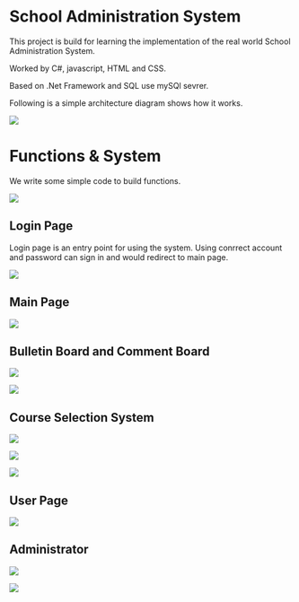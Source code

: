 # School Administration System

This project is build for learning the implementation of the real world School Administration System.

Worked by C#, javascript, HTML and CSS.

Based on .Net Framework and SQL use mySQl sevrer.

Following is a simple architecture diagram shows how it works.

![](https://github.com/ChLiZo/Web/blob/master/img/%E7%B0%A1%E5%96%AE%E6%9E%B6%E6%A7%8B.png)

# Functions & System

We write some simple code to build functions.

![](https://github.com/ChLiZo/Web/blob/master/img/%E7%B3%BB%E7%B5%B1%E6%9E%B6%E6%A7%8B.png)

## Login Page

Login page is an entry point for using the system.
Using conrrect account and password can sign in and would redirect to main page.

![](https://github.com/ChLiZo/Web/blob/master/img/login.png)

## Main Page

![](https://github.com/ChLiZo/Web/blob/master/img/mainPage.png)

## Bulletin Board and Comment Board

![](https://github.com/ChLiZo/Web/blob/master/img/bulletinBoard.png)

![](https://github.com/ChLiZo/Web/blob/master/img/commentBoard.png)

## Course Selection System

![](https://github.com/ChLiZo/Web/blob/master/img/course.png)

![](https://github.com/ChLiZo/Web/blob/master/img/findClass.png)

![](https://github.com/ChLiZo/Web/blob/master/img/schedule.png)

## User Page

![](https://github.com/ChLiZo/Web/blob/master/userPage.png)

## Administrator

![](https://github.com/ChLiZo/Web/blob/master/img/administratorInterface.png)

![](https://github.com/ChLiZo/Web/blob/master/img/manuplateClass.png)


